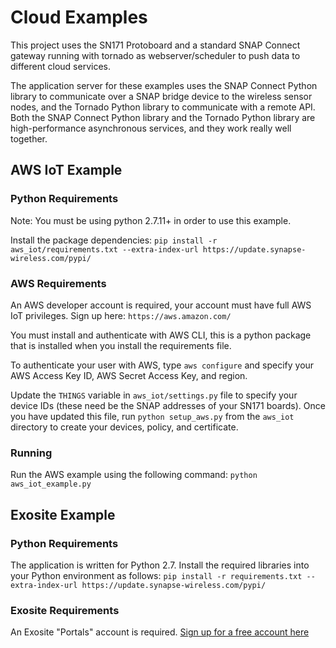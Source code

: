 # Cloud Examples

This project uses the SN171 Protoboard and a standard SNAP Connect
gateway running with tornado as webserver/scheduler to push data to different cloud services.

The application server for these examples uses the SNAP Connect Python library to communicate over a SNAP bridge
device to the wireless sensor nodes, and the Tornado Python library to communicate with a remote API. Both the SNAP 
Connect Python library and the Tornado Python library are high-performance asynchronous services, and they work 
really well together.

## AWS IoT Example
### Python Requirements
Note: You must be using python 2.7.11+ in order to use this example.

Install the package dependencies:
```pip install -r aws_iot/requirements.txt --extra-index-url https://update.synapse-wireless.com/pypi/```

### AWS Requirements
An AWS developer account is required, your account must have full AWS IoT privileges. 
Sign up here: ```https://aws.amazon.com/```

You must install and authenticate with AWS CLI, this is a python package that is installed when you install the 
requirements file.

To authenticate your user with AWS, type ```aws configure``` and specify your AWS Access Key ID, AWS Secret Access Key, 
and region.

Update the ```THINGS``` variable in ```aws_iot/settings.py``` file to specify your device IDs (these need be the SNAP 
addresses of your SN171 boards). Once you have updated this file, run ```python setup_aws.py``` from the ```aws_iot```
directory to create your devices, policy, and certificate.

### Running
Run the AWS example using the following command:
```python aws_iot_example.py```

## Exosite Example
### Python Requirements
The application is written for Python 2.7. Install the required libraries into your Python environment as follows:
```pip install -r requirements.txt --extra-index-url https://update.synapse-wireless.com/pypi/```

### Exosite Requirements
An Exosite "Portals" account is required. [Sign up for a free account here](https://portals.exosite.com/signup?plan=2692704445)
